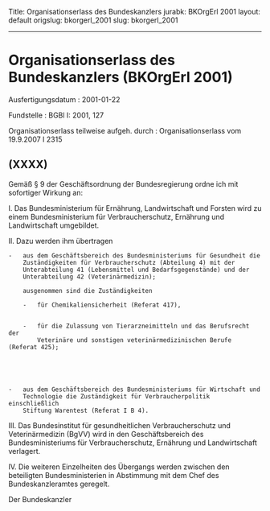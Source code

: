 Title: Organisationserlass des Bundeskanzlers
jurabk: BKOrgErl 2001
layout: default
origslug: bkorgerl_2001
slug: bkorgerl_2001

---

# Organisationserlass des Bundeskanzlers (BKOrgErl 2001)

Ausfertigungsdatum
:   2001-01-22

Fundstelle
:   BGBl I: 2001, 127

Organisationserlass teilweise aufgeh. durch
:   Organisationserlass vom 19.9.2007 I 2315


## (XXXX)

Gemäß § 9 der Geschäftsordnung der Bundesregierung ordne ich mit
sofortiger Wirkung an:

I.  Das Bundesministerium für Ernährung, Landwirtschaft und Forsten wird
    zu einem Bundesministerium für Verbraucherschutz, Ernährung und
    Landwirtschaft umgebildet.


II. Dazu werden ihm übertragen

    -   aus dem Geschäftsbereich des Bundesministeriums für Gesundheit die
        Zuständigkeiten für Verbraucherschutz (Abteilung 4) mit der
        Unterabteilung 41 (Lebensmittel und Bedarfsgegenstände) und der
        Unterabteilung 42 (Veterinärmedizin);

        ausgenommen sind die Zuständigkeiten

        -   für Chemikaliensicherheit (Referat 417),


        -   für die Zulassung von Tierarzneimitteln und das Berufsrecht der
            Veterinäre und sonstigen veterinärmedizinischen Berufe (Referat 425);





    -   aus dem Geschäftsbereich des Bundesministeriums für Wirtschaft und
        Technologie die Zuständigkeit für Verbraucherpolitik einschließlich
        Stiftung Warentest (Referat I B 4).





III. Das Bundesinstitut für gesundheitlichen Verbraucherschutz und
    Veterinärmedizin (BgVV) wird in den Geschäftsbereich des
    Bundesministeriums für Verbraucherschutz, Ernährung und Landwirtschaft
    verlagert.


IV. Die weiteren Einzelheiten des Übergangs werden zwischen den
    beteiligten Bundesministerien in Abstimmung mit dem Chef des
    Bundeskanzleramtes geregelt.




Der Bundeskanzler

